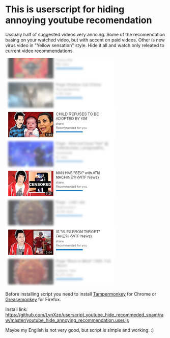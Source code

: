 # This is userscript for hiding annoying youtube recomendation
Ussualy half of suggested videos very annoing.
Some of the recomendation basing on your watched video, but with accent on paid videos.
Other is new virus video in "Yellow sensation" style.
Hide it all and watch only releated to current video recommendations.

![Alt text](/snapshot.png?raw=true "Optional Title")

Before installing script you need to install [Tampermonkey](https://chrome.google.com/webstore/detail/tampermonkey/dhdgffkkebhmkfjojejmpbldmpobfkfo) for Chrome or  [Greasemonkey](https://addons.mozilla.org/uk/firefox/addon/greasemonkey/) for Firefox.

Install link: https://github.com/LynXzp/userscript_youtube_hide_recommeded_spam/raw/master/youtube_hide_annoying_recommendation.user.js

Maybe my English is not very good, but script is simple and working. :)

